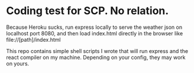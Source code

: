# Coding test for SCP. No relation.

Because Heroku sucks, run express locally to serve the weather json on localhost port 8080, and then load index.html directly in the browser like file://[path]/index.html

This repo contains simple shell scripts I wrote that will run express and the react compiler on my machine. Depending on your config, they may work on yours.
